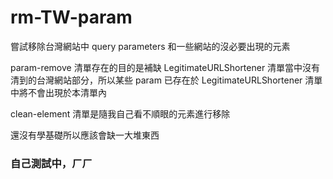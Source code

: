 # rm-TW-param
嘗試移除台灣網站中 query parameters 和一些網站的沒必要出現的元素

param-remove 清單存在的目的是補缺 LegitimateURLShortener 清單當中沒有清到的台灣網站部分，所以某些 param 已存在於 LegitimateURLShortener 清單中將不會出現於本清單內 

clean-element 清單是隨我自己看不順眼的元素進行移除

還沒有學基礎所以應該會缺一大堆東西

### 自己測試中，ㄏㄏ
